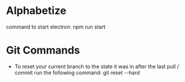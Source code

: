 # Alphabetize
command to start electron: npm run start

# Git Commands

- To reset your current branch to the state it was in after the last pull / commit run the following command: git reset --hard